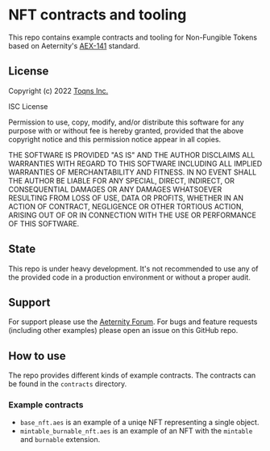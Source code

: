 # NFT contracts and tooling
This repo contains example contracts and tooling for Non-Fungible Tokens based on Aeternity's [AEX-141](https://github.com/aeternity/AEXs/blob/master/AEXS/aex-141.md) standard.

## License
Copyright (c) 2022 [Toqns Inc.](https://toqns.com)

ISC License

Permission to use, copy, modify, and/or distribute this software for any
purpose with or without fee is hereby granted, provided that the above
copyright notice and this permission notice appear in all copies.

THE SOFTWARE IS PROVIDED "AS IS" AND THE AUTHOR DISCLAIMS ALL WARRANTIES WITH
REGARD TO THIS SOFTWARE INCLUDING ALL IMPLIED WARRANTIES OF MERCHANTABILITY
AND FITNESS. IN NO EVENT SHALL THE AUTHOR BE LIABLE FOR ANY SPECIAL, DIRECT,
INDIRECT, OR CONSEQUENTIAL DAMAGES OR ANY DAMAGES WHATSOEVER RESULTING FROM
LOSS OF USE, DATA OR PROFITS, WHETHER IN AN ACTION OF CONTRACT, NEGLIGENCE OR
OTHER TORTIOUS ACTION, ARISING OUT OF OR IN CONNECTION WITH THE USE OR
PERFORMANCE OF THIS SOFTWARE.

## State

This repo is under heavy development. It's not recommended to use any of the 
provided code in a production environment or without a proper audit.

## Support
For support please use the [Aeternity Forum](https://forum.aeternity.com).
For bugs and feature requests (including other examples) please open an issue on this GitHub repo.

## How to use

The repo provides different kinds of example contracts. The contracts can be found in the `contracts` directory.

### Example contracts

- `base_nft.aes` is an example of a uniqe NFT representing a single object.
- `mintable_burnable_nft.aes` is an example of an NFT with the `mintable` and `burnable` extension.

